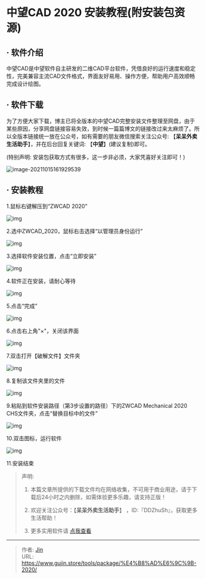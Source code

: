 # 中望CAD 2020 安装教程(附安装包资源)


## · 软件介绍
中望CAD是中望软件自主研发的二维CAD平台软件，凭借良好的运行速度和稳定性，完美兼容主流CAD文件格式，界面友好易用、操作方便，帮助用户高效顺畅完成设计绘图。

## · 软件下载
为了方便大家下载，博主已将全版本的中望CAD完整安装文件整理至网盘，由于某些原因，分享网盘链接容易失效，到时候一篇篇博文的链接改过来太麻烦了。所以全版本链接统一放在公众号，如有需要的朋友微信搜索关注公众号: 【**呆呆外卖生活助手**】，并在后台回复关键词: 【**中望**】(建议复制)即可。

(特别声明: 安装包获取方式有很多，这一步非必须，大家凭喜好关注即可！)

![image-20211015161929539](https://img.gujin.store/img/image-20211015161929539.png)

## · 安装教程

1.鼠标右键解压到“ZWCAD 2020”

![img](https://img.gujin.store/img/v2-488922feb5fcf467a278740cdc098c56_720w.png)

2.选中ZWCAD_2020，鼠标右击选择“以管理员身份运行”

![img](https://img.gujin.store/img/v2-79ad4f4003590b39d952ee1cbc90eff3_720w.png)

3.选择软件安装位置，点击“立即安装”

![img](https://img.gujin.store/img/v2-00de3c4ce177e165df6f0d7c0d0277e9_720w.png)

4.软件正在安装，请耐心等待

![img](https://img.gujin.store/img/v2-232ab03aef3231a886a57e6534c1cd71_720w.png)

5.点击“完成”

![img](https://img.gujin.store/img/v2-df88ef757092687c18b27e1a9227dd31_720w.png)

6.点击右上角"×"，关闭该界面

![img](https://img.gujin.store/img/v2-0e78475f12127391cf8c8ba50cf76ae3_720w.png)

7.双击打开【破解文件】文件夹

![img](https://img.gujin.store/img/v2-53f76dbde781d0e5614cd1c748aa41db_720w.png)



8.复制该文件夹里的文件

![img](https://img.gujin.store/img/v2-287e79e146fc795dbbea5591f4fdd543_720w.png)

9.粘贴到软件安装路径（第3步设置的路径）下的ZWCAD Mechanical 2020 CHS文件夹，点击“替换目标中的文件”

![img](https://img.gujin.store/img/v2-a6c0430cc5a4b9d3279ff538b2898c38_720w.png)

10.双击图标，运行软件

![img](https://img.gujin.store/img/v2-4aff8f11cca1767b56616cf0c06b7356_720w.png)

11.安装结束




> 声明: 
>
> 1. 本篇文章所提供的下载文件均在网络收集，不可用于商业用途，请于下载后24小时之内删除，如需体验更多乐趣，请支持正版！
>
> 2. 欢迎关注公众号：【**呆呆外卖生活助手**】 ，ID:『DDZhuSh』，获取更多生活帮助！
>
> 3. 更多实用软件请  [点我查看](/tools)

---

> 作者: [Jin](https://img.gujin.store/img/favicon.ico)  
> URL: https://www.gujin.store/tools/package/%E4%B8%AD%E6%9C%9B-2020/  

